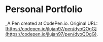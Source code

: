 # Personal Portfolio 
 _A Pen created at CodePen.io. Original URL: [https://codepen.io/jlujan97/pen/dyoQOgG](https://codepen.io/jlujan97/pen/dyoQOgG).

 